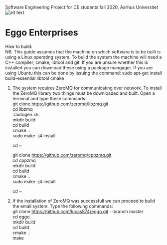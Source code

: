 Software Engineering Project for CE students fall 2020, Aarhus Universitet<br>
![alt text](https://www.nicepng.com/png/full/422-4224687_eggo-thick-and-fluffy-waffles.png) <br>
# Eggo Enterprises

How to build:<br>
NB. This guide assumes that the machine on which software is to be built is using a Linux operating system. To build the system the machine will need a C++ compiler, cmake, libtool and git. If you are unsure whether this is installed you can download these using a package mangager. If you are using Ubuntu this can be done by issuing the command: sudo apt-get install build-essential libtool cmake<br> 

1. The system requires ZeroMQ for communicating over network. To install the ZeroMQ library two things must be downloaded and built. Open a terminal and type these commands:<br>
    git clone https://github.com/zeromq/libzmq.git<br>
    cd libzmq<br>
    ./autogen.sh<br>
    mkdir build<br>
    cd build<br>
    cmake ..<br>
    sudo make -j4 install<br>
    
    cd ~<br>
    
    git clone https://github.com/zeromq/cppzmq.git<br>
    cd cppzmq<br>
    mkdir build<br>
    cd build<br>
    cmake ..<br>
    sudo make -j4 install<br>
    
    cd ~<br>

2. If the installation of ZeroMQ was successfull we can proceed to build the email system. Type the following commands:<br>
    git clone https://github.com/lucas874/eggo.git --branch master<br>
    cd eggo<br>
    mkdir build<br>
    cd build<br>
    cmake ..<br>
    make<br> 
    
  



